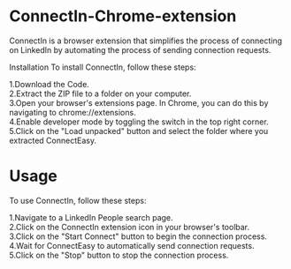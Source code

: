 # ConnectIn-Chrome-extension

ConnectIn is a browser extension that simplifies the process of connecting on LinkedIn by automating the process of sending connection requests.

Installation
To install ConnectIn, follow these steps:  

1.Download the Code.  
2.Extract the ZIP file to a folder on your computer.  
3.Open your browser's extensions page. In Chrome, you can do this by navigating to chrome://extensions.  
4.Enable developer mode by toggling the switch in the top right corner.  
5.Click on the "Load unpacked" button and select the folder where you extracted ConnectEasy.  

# Usage

To use ConnectIn, follow these steps:  

1.Navigate to a LinkedIn People search page.  
2.Click on the ConnectIn extension icon in your browser's toolbar.  
3.Click on the "Start Connect" button to begin the connection process.  
4.Wait for ConnectEasy to automatically send connection requests.  
5.Click on the "Stop" button to stop the connection process.  
